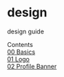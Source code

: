 # design
design guide

Contents  
[00 Basics](/00-basics.md)  
[01 Logo](/01-logo.md)  
[02 Profile Banner](/02-pbanner.md)  
